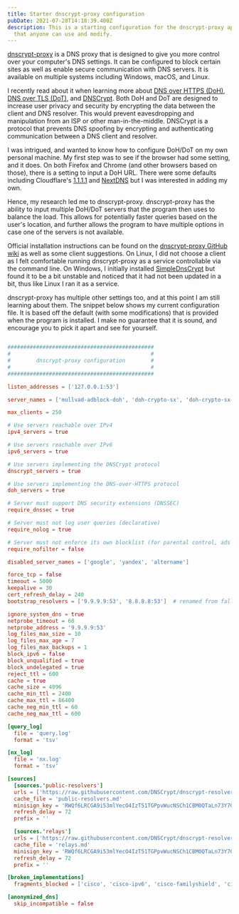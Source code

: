 ```yaml
---
title: Starter dnscrypt-proxy configuration
pubDate: 2021-07-28T14:18:39.400Z
description: This is a starting configuration for the dnscrypt-proxy application
  that anyone can use and modify.
---
```


[dnscrypt-proxy](https://github.com/DNSCrypt/dnscrypt-proxy/) is a DNS proxy that is designed to give you more control over your computer's DNS settings. It can be configured to block certain sites as well as enable secure communication with DNS servers. It is available on multiple systems including Windows, macOS, and Linux.

I recently read about it when learning more about [DNS over HTTPS (DoH)](https://support.mozilla.org/en-US/kb/firefox-dns-over-https), [DNS over TLS (DoT)](https://www.cloudflare.com/learning/dns/dns-over-tls/), and [DNSCrypt](https://dnscrypt.info/). Both DoH and DoT are designed to increase user privacy and security by encrypting the data between the client and DNS resolver. This would prevent eavesdropping and manipulation from an ISP or other man-in-the-middle. DNSCrypt is a protocol that prevents DNS spoofing by encrypting and authenticating communication between a DNS client and resolver.

I was intrigued, and wanted to know how to configure DoH/DoT on my own personal machine. My first step was to see if the browser had some setting, and it does. On both Firefox and Chrome (and other browsers based on those), there is a setting to input a DoH URL. There were some defaults including Cloudflare's [1.1.1.1](https://1.1.1.1) and [NextDNS](https://nextdns.io/) but I was interested in adding my own.

Hence, my research led me to dnscrypt-proxy. dnscrypt-proxy has the ability to input multiple DoH/DoT servers that the program then uses to balance the load. This allows for potentially faster queries based on the user's location, and further allows the program to have multiple options in case one of the servers is not available.

Official installation instructions can be found on the [dnscrypt-proxy GitHub wiki](https://github.com/DNSCrypt/dnscrypt-proxy/wiki/Installation) as well as some client suggestions. On Linux, I did not choose a client as I felt comfortable running dnscrypt-proxy as a service controllable via the command line. On Windows, I initially installed [SimpleDnsCrypt](https://github.com/bitbeans/SimpleDnsCrypt) but found it to be a bit unstable and noticed that it had not been updated in a bit, thus like Linux I ran it as a service.

dnscrypt-proxy has multiple other settings too, and at this point I am still learning about them. The snippet below shows my current configuration file. It is based off the default (with some modifications) that is provided when the program is installed. I make no guarantee that it is sound, and encourage you to pick it apart and see for yourself.

```toml

##############################################
#                                            #
#        dnscrypt-proxy configuration        #
#                                            #
##############################################

listen_addresses = ['127.0.0.1:53']

server_names = ['mullvad-adblock-doh', 'doh-crypto-sx', 'doh-crypto-sx-ipv6', 'doh-de-blahdns-v6', 'doh-de-blahdns', 'dnscrypt-ch-blahdns-ipv4', 'dnscrypt-ch-blahdns-ipv6', 'dnscrypt-de-blahdns-ipv4', 'dnscrypt-de-blahdns-ipv6']

max_clients = 250

# Use servers reachable over IPv4
ipv4_servers = true

# Use servers reachable over IPv6
ipv6_servers = true

# Use servers implementing the DNSCrypt protocol
dnscrypt_servers = true

# Use servers implementing the DNS-over-HTTPS protocol
doh_servers = true

# Server must support DNS security extensions (DNSSEC)
require_dnssec = true

# Server must not log user queries (declarative)
require_nolog = true

# Server must not enforce its own blocklist (for parental control, ads blocking...)
require_nofilter = false

disabled_server_names = ['google', 'yandex', 'altername']

force_tcp = false
timeout = 5000
keepalive = 30
cert_refresh_delay = 240
bootstrap_resolvers = ['9.9.9.9:53', '8.8.8.8:53']  # renamed from fallback_resolvers to bootstrap_resolvers in version 2.1.0. use fallback_resolvers if under version 2.1.0

ignore_system_dns = true
netprobe_timeout = 60
netprobe_address = '9.9.9.9:53'
log_files_max_size = 10
log_files_max_age = 7
log_files_max_backups = 1
block_ipv6 = false
block_unqualified = true
block_undelegated = true
reject_ttl = 600
cache = true
cache_size = 4096
cache_min_ttl = 2400
cache_max_ttl = 86400
cache_neg_min_ttl = 60
cache_neg_max_ttl = 600

[query_log]
  file = 'query.log'
  format = 'tsv'

[nx_log]
  file = 'nx.log'
  format = 'tsv'

[sources]
  [sources.'public-resolvers']
  urls = ['https://raw.githubusercontent.com/DNSCrypt/dnscrypt-resolvers/master/v3/public-resolvers.md', 'https://download.dnscrypt.info/resolvers-list/v3/public-resolvers.md', 'https://ipv6.download.dnscrypt.info/resolvers-list/v3/public-resolvers.md', 'https://download.dnscrypt.net/resolvers-list/v3/public-resolvers.md']
  cache_file = 'public-resolvers.md'
  minisign_key = 'RWQf6LRCGA9i53mlYecO4IzT51TGPpvWucNSCh1CBM0QTaLn73Y7GFO3'
  refresh_delay = 72
  prefix = ''

  [sources.'relays']
  urls = ['https://raw.githubusercontent.com/DNSCrypt/dnscrypt-resolvers/master/v3/relays.md', 'https://download.dnscrypt.info/resolvers-list/v3/relays.md', 'https://ipv6.download.dnscrypt.info/resolvers-list/v3/relays.md', 'https://download.dnscrypt.net/resolvers-list/v3/relays.md']
  cache_file = 'relays.md'
  minisign_key = 'RWQf6LRCGA9i53mlYecO4IzT51TGPpvWucNSCh1CBM0QTaLn73Y7GFO3'
  refresh_delay = 72
  prefix = ''

[broken_implementations]
  fragments_blocked = ['cisco', 'cisco-ipv6', 'cisco-familyshield', 'cisco-familyshield-ipv6', 'cleanbrowsing-adult', 'cleanbrowsing-adult-ipv6', 'cleanbrowsing-family', 'cleanbrowsing-family-ipv6', 'cleanbrowsing-security', 'cleanbrowsing-security-ipv6']

[anonymized_dns]
  skip_incompatible = false

```
